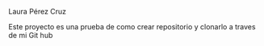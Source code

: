 Laura Pérez Cruz

Este proyecto es una prueba de como crear repositorio y clonarlo a traves de mi Git hub
